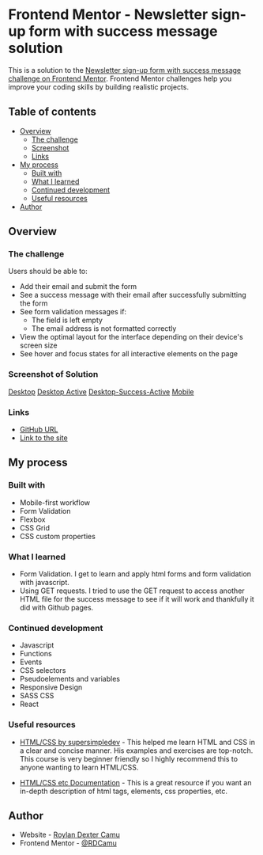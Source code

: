 # Frontend Mentor - Newsletter sign-up form with success message solution

This is a solution to the [Newsletter sign-up form with success message challenge on Frontend Mentor](https://www.frontendmentor.io/challenges/newsletter-signup-form-with-success-message-3FC1AZbNrv). Frontend Mentor challenges help you improve your coding skills by building realistic projects. 

## Table of contents

- [Overview](#overview)
  - [The challenge](#the-challenge)
  - [Screenshot](#screenshot)
  - [Links](#links)
- [My process](#my-process)
  - [Built with](#built-with)
  - [What I learned](#what-i-learned)
  - [Continued development](#continued-development)
  - [Useful resources](#useful-resources)
- [Author](#author)


## Overview

### The challenge

Users should be able to:

- Add their email and submit the form
- See a success message with their email after successfully submitting the form
- See form validation messages if:
  - The field is left empty
  - The email address is not formatted correctly
- View the optimal layout for the interface depending on their device's screen size
- See hover and focus states for all interactive elements on the page

### Screenshot of Solution

[Desktop](./desktop.png)
[Desktop Active](./desktop-active.png)
[Desktop-Success-Active](./desktop-success-active.png)
[Mobile](./mobile.png)

### Links

- [GitHub URL](https://github.com/RDCamu/frontendmentor-project6)
- [Link to the site](https://rdcamu.github.io/frontendmentor-project6/)

## My process

### Built with

- Mobile-first workflow
- Form Validation
- Flexbox
- CSS Grid
- CSS custom properties

### What I learned

- Form Validation. I get to learn and apply html forms and form validation with javascript. 
- Using GET requests. I tried to use the GET request to access another HTML file for the success message to see if it will work and thankfully it did with Github pages. 


### Continued development

- Javascript
- Functions
- Events
- CSS selectors
- Pseudoelements and variables
- Responsive Design
- SASS CSS
- React

### Useful resources

- [HTML/CSS by supersimpledev](https://www.youtube.com/watch?v=G3e-cpL7ofc&t=22302s&pp=ygUXc3VwZXJzaW1wbGVkZXYgaHRtbCBjc3M%3D) - This helped me learn HTML and CSS in a clear and concise manner. His examples and exercises are top-notch. This course is very beginner friendly so I highly recommend this to anyone wanting to learn HTML/CSS.

- [HTML/CSS etc Documentation](https://developer.mozilla.org/en-US/) - This is a great resource if you want an in-depth description of html tags, elements, css properties, etc.


## Author

- Website - [Roylan Dexter Camu](https://rdcamu.github.io/)
- Frontend Mentor - [@RDCamu](https://www.frontendmentor.io/profile/RDCamu)


